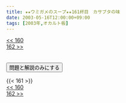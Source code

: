 ```yaml
---
title: ★★ウミガメのスープ★★161杯目　カサブタの味
date: 2003-05-16T12:00:00+09:00
tags: [2003年,オカルト板]
---
```

<div class="th_left"><a href="../160"><< 160</a></div>
<div class="th_right"><a href="../162">162 >></a></div>
<br><br>
<script src="../../js/cupsoup.js"></script>
<form>
<input type="button" value="問題と解説のみにする" onClick="toggleCupsoup()">
</form>
{{< 161 >}}
<div class="th_left"><a href="../160"><< 160</a></div>
<div class="th_right"><a href="../162">162 >></a></div>